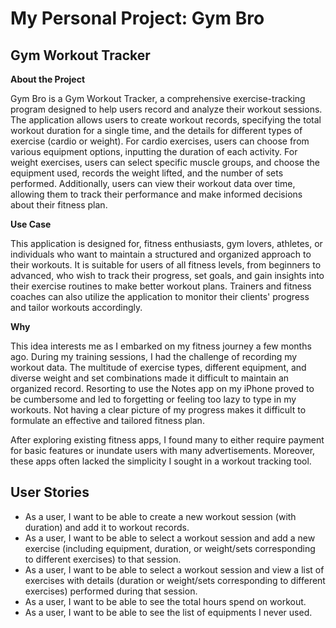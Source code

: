# My Personal Project: Gym Bro

## Gym Workout Tracker

**About the Project**

Gym Bro is a Gym Workout Tracker, a comprehensive exercise-tracking program designed to help users record and analyze their workout sessions. The application allows users to create workout records, specifying the total workout duration for a single time, and the details for different types of exercise (cardio or weight). For cardio exercises, users can choose from various equipment options, inputting the duration of each activity. For weight exercises, users can select specific muscle groups, and choose the equipment used, records the weight lifted, and the number of sets performed. Additionally, users can  view their workout data over time, allowing them to track their performance and make informed decisions about their fitness plan.

**Use Case**

This application is designed for, fitness enthusiasts, gym lovers, athletes, or individuals who want to maintain a structured and organized approach to their workouts. It is suitable for users of all fitness levels, from beginners to advanced, who wish to track their progress, set goals, and gain insights into their exercise routines to make better workout plans. Trainers and fitness coaches can also utilize the application to monitor their clients' progress and tailor workouts accordingly.

**Why**

This idea interests me as I embarked on my fitness journey a few months ago. During my training sessions, I had the challenge of recording my workout data. The multitude of exercise types, different equipment, and diverse weight and set combinations made it difficult to maintain an organized record. Resorting to use the Notes app on my iPhone proved to be cumbersome and led to forgetting or feeling too lazy to type in my workouts. Not having a clear picture of my progress makes it difficult to formulate an effective and tailored fitness plan.

After exploring existing fitness apps, I found many to either require payment for basic features or inundate users with many advertisements. Moreover, these apps often lacked the simplicity I sought in a workout tracking tool.

## User Stories

- As a user, I want to be able to create a new workout session (with duration) and add it to workout records.
- As a user, I want to be able to select a workout session and add a new exercise (including equipment, duration, or weight/sets corresponding to different exercises) to that session.
- As a user, I want to be able to select a workout session and view a list of exercises with details (duration or weight/sets corresponding to different exercises) performed during that session.
- As a user, I want to be able to see the total hours spend on workout.
- As a user, I want to be able to see the list of equipments I never used.
